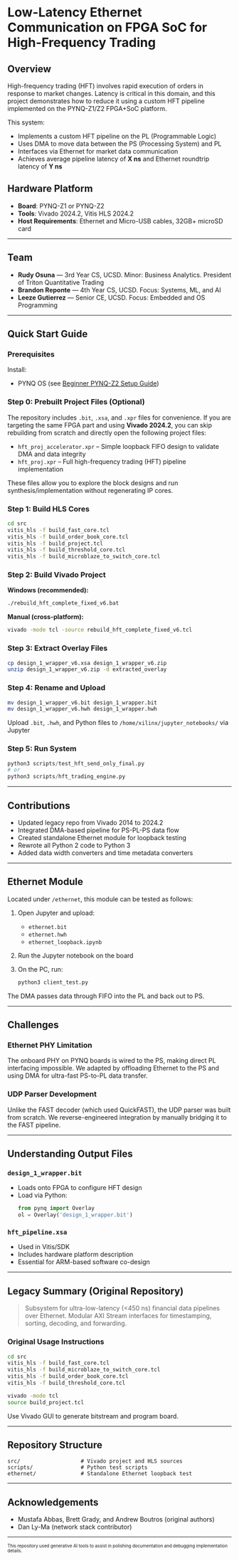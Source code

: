 # Low-Latency Ethernet Communication on FPGA SoC for High-Frequency Trading

## Overview

High-frequency trading (HFT) involves rapid execution of orders in response to market changes. Latency is critical in this domain, and this project demonstrates how to reduce it using a custom HFT pipeline implemented on the PYNQ-Z1/Z2 FPGA+SoC platform.

This system:
- Implements a custom HFT pipeline on the PL (Programmable Logic)
- Uses DMA to move data between the PS (Processing System) and PL
- Interfaces via Ethernet for market data communication
- Achieves average pipeline latency of **X ns** and Ethernet roundtrip latency of **Y ns**

## Hardware Platform

- **Board**: PYNQ-Z1 or PYNQ-Z2
- **Tools**: Vivado 2024.2, Vitis HLS 2024.2
- **Host Requirements**: Ethernet and Micro-USB cables, 32GB+ microSD card

---

## Team

- **Rudy Osuna** — 3rd Year CS, UCSD. Minor: Business Analytics. President of Triton Quantitative Trading
- **Brandon Reponte** — 4th Year CS, UCSD. Focus: Systems, ML, and AI
- **Leeze Gutierrez** — Senior CE, UCSD. Focus: Embedded and OS Programming

---

## Quick Start Guide

### Prerequisites

Install:
- PYNQ OS (see [Beginner PYNQ-Z2 Setup Guide](https://blog.umer-farooq.com/a-pynq-z2-guide-for-absolute-dummies-part-i-fun-with-leds-and-switches-47dd76abf9a9))

### Step 0: Prebuilt Project Files (Optional)

The repository includes `.bit`, `.xsa`, and `.xpr` files for convenience. If you are targeting the same FPGA part and using **Vivado 2024.2**, you can skip rebuilding from scratch and directly open the following project files:

- `hft_proj_accelerator.xpr` – Simple loopback FIFO design to validate DMA and data integrity
- `hft_proj.xpr` – Full high-frequency trading (HFT) pipeline implementation

These files allow you to explore the block designs and run synthesis/implementation without regenerating IP cores. 

### Step 1: Build HLS Cores

```bash
cd src
vitis_hls -f build_fast_core.tcl
vitis_hls -f build_order_book_core.tcl
vitis_hls -f build_project.tcl
vitis_hls -f build_threshold_core.tcl
vitis_hls -f build_microblaze_to_switch_core.tcl
```

### Step 2: Build Vivado Project

**Windows (recommended):**
```bash
./rebuild_hft_complete_fixed_v6.bat
```

**Manual (cross-platform):**
```bash
vivado -mode tcl -source rebuild_hft_complete_fixed_v6.tcl
```

### Step 3: Extract Overlay Files

```bash
cp design_1_wrapper_v6.xsa design_1_wrapper_v6.zip
unzip design_1_wrapper_v6.zip -d extracted_overlay
```

### Step 4: Rename and Upload

```bash
mv design_1_wrapper_v6.bit design_1_wrapper.bit
mv design_1_wrapper_v6.hwh design_1_wrapper.hwh
```

Upload `.bit`, `.hwh`, and Python files to `/home/xilinx/jupyter_notebooks/` via Jupyter

### Step 5: Run System

```python
python3 scripts/test_hft_send_only_final.py
# or
python3 scripts/hft_trading_engine.py
```

---

## Contributions

- Updated legacy repo from Vivado 2014 to 2024.2
- Integrated DMA-based pipeline for PS-PL-PS data flow
- Created standalone Ethernet module for loopback testing
- Rewrote all Python 2 code to Python 3
- Added data width converters and time metadata converters

---

## Ethernet Module

Located under `/ethernet`, this module can be tested as follows:

1. Open Jupyter and upload:
   - `ethernet.bit`
   - `ethernet.hwh`
   - `ethernet_loopback.ipynb`

2. Run the Jupyter notebook on the board

3. On the PC, run:
   ```bash
   python3 client_test.py
   ```

The DMA passes data through FIFO into the PL and back out to PS.

---

## Challenges

### Ethernet PHY Limitation

The onboard PHY on PYNQ boards is wired to the PS, making direct PL interfacing impossible. We adapted by offloading Ethernet to the PS and using DMA for ultra-fast PS-to-PL data transfer.

### UDP Parser Development

Unlike the FAST decoder (which used QuickFAST), the UDP parser was built from scratch. We reverse-engineered integration by manually bridging it to the FAST pipeline.

---

## Understanding Output Files

### `design_1_wrapper.bit`

- Loads onto FPGA to configure HFT design
- Load via Python:
  ```python
  from pynq import Overlay
  ol = Overlay('design_1_wrapper.bit')
  ```

### `hft_pipeline.xsa`

- Used in Vitis/SDK
- Includes hardware platform description
- Essential for ARM-based software co-design

---

## Legacy Summary (Original Repository)

> Subsystem for ultra-low-latency (<450 ns) financial data pipelines over Ethernet. Modular AXI Stream interfaces for timestamping, sorting, decoding, and forwarding.

### Original Usage Instructions

```bash
cd src
vitis_hls -f build_fast_core.tcl
vitis_hls -f build_microblaze_to_switch_core.tcl
vitis_hls -f build_order_book_core.tcl
vitis_hls -f build_threshold_core.tcl
```

```bash
vivado -mode tcl
source build_project.tcl
```

Use Vivado GUI to generate bitstream and program board.

---

## Repository Structure

```
src/                   # Vivado project and HLS sources
scripts/               # Python test scripts
ethernet/              # Standalone Ethernet loopback test
```

---

## Acknowledgements

- Mustafa Abbas, Brett Grady, and Andrew Boutros (original authors)
- Dan Ly-Ma (network stack contributor)

---

<sub><sup>This repository used generative AI tools to assist in polishing documentation and debugging implementation details.</sup></sub>
